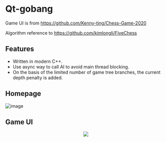 # Qt-gobang
Game UI is from https://github.com/Kenny-ting/Chess-Game-2020

Algorithm reference to https://github.com/kimlongli/FiveChess
## Features
- Written in modern C++.
- Use async way to call AI to avoid main thread blocking.
- On the basis of the limited number of game tree branches, the current depth penalty is added.
## Homepage
![image](https://github.com/SXKA/Qt-gobang/blob/master/Qt-gobang/resource/picture/mainwindow.png)
## Game UI
<div align=center><img src=https://github.com/SXKA/Qt-gobang/blob/master/Qt-gobang/resource/picture/gamewindow.png></div>
